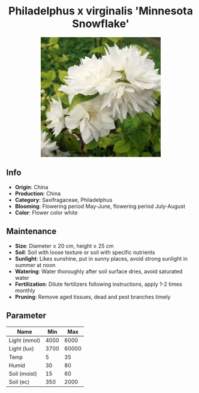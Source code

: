 <h1 align='center'>Philadelphus x virginalis 'Minnesota Snowflake'</h1>
<p align="center">
    <img 
        align='center'
        width='320'
        src="../images/philadelphus x virginalis minnesota snowflake.png" 
        alt='Philadelphus x virginalis 'Minnesota Snowflake'' />
</p>

## Info

 - **Origin**: China
 - **Production**: China
 - **Category**: Saxifragaceae, Philadelphus
 - **Blooming**: Flowering period May-June, flowering period July-August
 - **Color**: Flower color white

## Maintenance

 - **Size**: Diameter ≥ 20 cm, height ≥ 25 cm
 - **Soil**: Soil with loose texture or soil with specific nutrients
 - **Sunlight**: Likes sunshine, put in sunny places, avoid strong sunlight in summer at noon
 - **Watering**: Water thoroughly after soil surface dries, avoid saturated water
 - **Fertilization**: Dilute fertilizers following instructions, apply 1-2 times monthly
 - **Pruning**: Remove aged tissues, dead and pest branches timely

## Parameter

| Name         | Min  | Max   |
|--------------|------|-------|
| Light (mmol) | 4000 | 6000  |
| Light (lux)  | 3700 | 60000 |
| Temp         | 5    | 35    |
| Humid        | 30   | 80    |
| Soil (moist) | 15   | 60    |
| Soil (ec)    | 350  | 2000  |